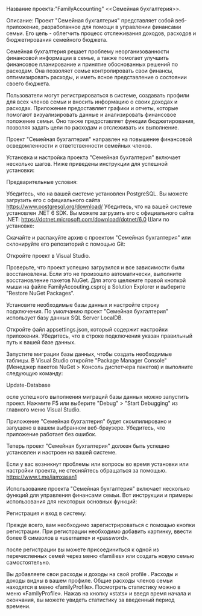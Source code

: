 ﻿Название проекта:"FamilyAccounting"    <<Семейная бухгалтерия>>.

Описание: Проект "Семейная бухгалтерия" представляет собой веб-приложение, разработанное для помощи в управлении 
финансами семьи. Его цель - облегчить процесс отслеживания доходов, расходов и бюджетирования семейного бюджета.

Семейная бухгалтерия решает проблему неорганизованности финансовой информации в семье, а также помогает 
улучшить финансовое планирование и принятие обоснованных решений по расходам. Она позволяет семье 
контролировать свои финансы, оптимизировать расходы, и иметь ясное представление о состоянии своего бюджета.

Пользователи могут регистрироваться в системе, создавать профили для всех членов семьи и вносить информацию 
о своих доходах и расходах. Приложение предоставляет графики и отчеты, которые помогают визуализировать данные
и анализировать финансовое положение семьи. Оно также предоставляет функции бюджетирования, позволяя задать 
цели по расходам и отслеживать их выполнение.

Проект "Семейная бухгалтерия" направлен на повышение финансовой осведомленности и ответственности семейных 
членов.

>>>>>>>>>>>>>>>>>>>>>>>>>>>>>>>>>>>>>>>>>>>>>>>>>>>>>>>>>>>>>>>>>>>>>>>>>>>>>>>>>>>>>>>>>>>>>>>>>>>>>>>>

Установка и настройка проекта "Семейная бухгалтерия" включает несколько шагов. Ниже приведены инструкции 
для успешной установки:

Предварительные условия:

Убедитесь, что на вашей системе установлен PostgreSQL. Вы можете загрузить его с официального сайта 
https://www.postgresql.org/download/
Убедитесь, что на вашей системе установлен .NET 6 SDK. Вы можете загрузить его с официального сайта 
.NET: https://dotnet.microsoft.com/download/dotnet/6.0
Шаги по установке:

Скачайте и распакуйте архив с проектом "Семейная бухгалтерия" или склонируйте его репозиторий с помощью Git:


Откройте проект в Visual Studio.

Проверьте, что проект успешно загрузился и все зависимости были восстановлены. Если это не произошло 
автоматически, выполните восстановление пакетов NuGet. Для этого щелкните правой кнопкой мыши на файле 
FamilyAccouting.csproj в Solution Explorer и выберите "Restore NuGet Packages".

Установите необходимые базы данных и настройте строку подключения. По умолчанию проект "Семейная бухгалтерия" 
использует базу данных SQL Server LocalDB.

Откройте файл appsettings.json, который содержит настройки приложения. Убедитесь, что в строке подключения 
указан правильный путь к вашей базе данных.

Запустите миграции базы данных, чтобы создать необходимые таблицы. В Visual Studio откройте "Package Manager 
Console" (Менеджер пакетов NuGet > Консоль диспетчера пакетов) и выполните следующую команду:

Update-Database

осле успешного выполнения миграций базы данных можно запустить проект. Нажмите F5 или выберите "Debug" > "Start Debugging"
из главного меню Visual Studio.

Приложение "Семейная бухгалтерия" будет скомпилировано и запущено в вашем выбранном веб-браузере. Убедитесь, 
что приложение работает без ошибок.

Теперь проект "Семейная бухгалтерия" должен быть успешно установлен и настроен на вашей системе.

Если у вас возникнут проблемы или вопросы во время установки или настройки проекта, не стесняйтесь обращаться за помощью.
https://www.t.me/iamxasan1
>>>>>>>>>>>>>>>>>>>>>>>>>>>>>>>>>>>>>>>>>>>>>>>>>>>>>>>>>>>>>>>>>>>>>>>>>>>>>>>>>>>>>>>>>>>>>>>>>>>>>>>>>>>>>>>>>>>>>>>>>>>>>>>>>>>>
Использование проекта "Семейная бухгалтерия" включает несколько функций для управления финансами семьи. 
Вот инструкции и примеры использования для некоторых основных функций:

Регистрация и вход в систему:

Прежде всего, вам необходимо зарегистрироваться с помощью кнопки регистрации. При регистрации необходимо 
добавить картинку, ввести более 6 символов в «username» и «password».

после регистрации вы можете присоединиться к одной из перечисленных семей через меню «families» или 
создать новую семью самостоятельно.

Вы добавляете свои расходы и доходы на свой profile . Расходы и доходы видны в вашем профиле. Общие расходы 
членов семьи находятся в меню «familyProfile». Посмотреть статистику можно в меню «FamilyProfile». 
Нажав на кнопку «stats» и введя время начала и окончания, вы можете увидеть статистику за введенный период времени.